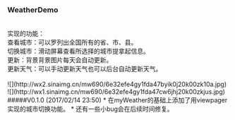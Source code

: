 ### WeatherDemo 
<br>
实现的功能：<br>
查看城市：可以罗列出全国所有的省、市、县。<br>切换城市：滑动屏幕查看所选择的城市提拿起信息。<br>更新：背景背景图片每天会自动更新。<br>更新天气：可以手动更新天气也可以后台自动更新天气。
<br>
<br>![](http://wx2.sinaimg.cn/mw690/6e32efe4gy1fda47byik0j20k00zk10a.jpg)
<br>![](http://wx1.sinaimg.cn/mw690/6e32efe4gy1fda47cw6jhj20k00zkjus.jpg)
<br>
#####V0.1.0 (2017/02/14 23:50)
* 在myWeather的基础上添加了用viewpager实现的城市切换功能。
* 还有一些小bug会在后续时间修复。
